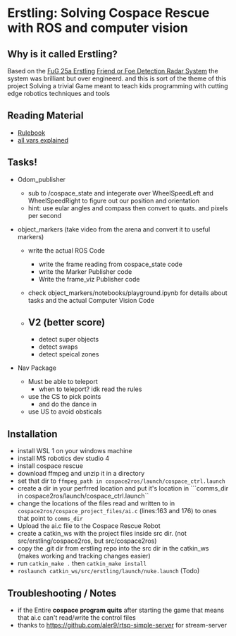 # Erstling: Solving Cospace Rescue with ROS and computer vision 

## Why is it called Erstling?
Based on the [FuG 25a Erstling](https://en.wikipedia.org/wiki/FuG_25a_Erstling) [Friend or Foe Detection Radar System](https://en.wikipedia.org/wiki/Identification_friend_or_foe) 
the system was brilliant but over engineerd. and this is sort of the theme of this project 
Solving a trivial Game meant to teach kids programming with cutting edge robotics techniques and tools

## Reading Material 
- [Rulebook](https://junior.robocup.org/wp-content/uploads/2019Rules/2019_RescueSimulation_Final.pdf)
- [all vars explained](http://cospacerobot.org/documents/CSR-Rescue%202016%20Help%20(Secondary)/index.html#!advancedConditions)

## Tasks!

- Odom_publisher
    - sub to /cospace_state and integerate over WheelSpeedLeft and WheelSpeedRight to figure out our position and orientation 
    - hint: use eular angles and compass then convert to quats. and pixels per second

- object_markers (take video from the arena and convert it to useful markers)
    - write the actual ROS Code
        - write the frame reading from cospace_state code
        - write the Marker Publisher code
        - Write the frame_viz Publisher code
    - check object_markers/notebooks/playground.ipynb for details about tasks and the actual Computer Vision Code

    - ## V2 (better score)
        - detect super objects
        - detect swaps
        - detect speical zones

- Nav Package 
    - Must be able to teleport 
        - when to teleport? idk read the rules
    - use the CS to pick points
        - and do the dance in 
    - use US to avoid obsticals 

## Installation
- install WSL 1 on your windows machine
- install MS robotics dev studio 4
- install cospace rescue
- download ffmpeg and unzip it in a directory
- set that dir to ```ffmpeg_path in cospace2ros/launch/cospace_ctrl.launch```
- create a dir in your perfrred location and put it's location in ```comms_dir in cospace2ros/launch/cospace_ctrl.launch``
- change the locations of the files read and written to in ```cospace2ros/cospace_project_files/ai.c``` (lines:163 and 176) to ones that point to ```comms_dir```
- Upload the ai.c file to the Cospace Rescue Robot
- create a catkin_ws with the project files inside src dir. (not src/erstling/cospace2ros, but src/cospace2ros)
- copy the .git dir from erstling repo into the src dir in the catkin_ws (makes working and tracking changes easier)
- run ```catkin_make .``` then ```catkin_make install```
- ```roslaunch catkin_ws/src/erstling/launch/nuke.launch``` (Todo)

## Troubleshooting / Notes
- if the Entire **cospace program quits** after starting the game that means that ai.c can't read/write the control files 
- thanks to https://github.com/aler9/rtsp-simple-server for stream-server